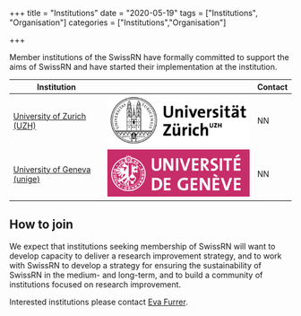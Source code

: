 +++
title = "Institutions"
date = "2020-05-19"
tags = ["Institutions", "Organisation"]
categories = ["Institutions","Organisation"]

+++

Member institutions of the SwissRN have formally committed to support the aims of SwissRN and have started their implementation at the institution.


Institution |  | Contact
--------|------ |------
[University of Zurich (UZH)](https://www.uzh.ch/cmsssl/en.html) | ![alt text](./../img/logo_uzh.png "Logo Title Text 1") | NN |
[University of Geneva (unige)](https://www.unige.ch) | ![alt text](./../img/logo_unige.png "Logo Title Text 1") | NN |


## How to join
We expect that institutions seeking membership of SwissRN will want to develop capacity to deliver a research improvement strategy, and to work with SwissRN to develop a strategy for ensuring the sustainability of SwissRN in the medium- and long-term, and to build a community of institutions focused on research improvement.

Interested institutions please contact [Eva Furrer](mailto:eva.furrer@uzh.ch).
